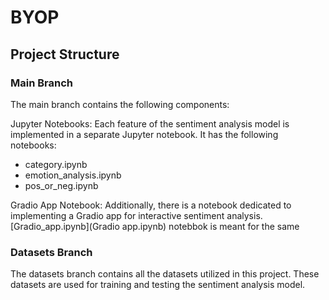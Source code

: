 # BYOP
## Project Structure
### Main Branch
The main branch contains the following components:

Jupyter Notebooks: Each feature of the sentiment analysis model is implemented in a separate Jupyter notebook. It has the following notebooks:
- category.ipynb
- emotion_analysis.ipynb
- pos_or_neg.ipynb

Gradio App Notebook: Additionally, there is a notebook dedicated to implementing a Gradio app for interactive sentiment analysis. [Gradio_app.ipynb](Gradio app.ipynb) notebbok is meant for the same

### Datasets Branch
The datasets branch contains all the datasets utilized in this project. These datasets are used for training and testing the sentiment analysis model. 
